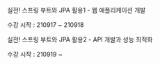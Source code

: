 실전! 스프링 부트와 JPA 활용1 - 웹 애플리케이션 개발

수강 시작 : 210917 ~ 210918

실전! 스프링 부트와 JPA 활용2 - API 개발과 성능 최적화

수강 시작 : 210919 ~ 